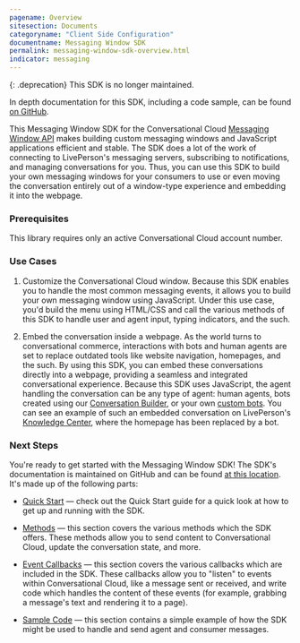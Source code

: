 ```yaml
---
pagename: Overview
sitesection: Documents
categoryname: "Client Side Configuration"
documentname: Messaging Window SDK
permalink: messaging-window-sdk-overview.html
indicator: messaging
---
```


{: .deprecation}
This SDK is no longer maintained.

<div class="note">In depth documentation for this SDK, including a code sample, can be found <a href="https://github.com/LivePersonInc/messaging-window-sdk">on GitHub</a>.</div>

This Messaging Window SDK for the Conversational Cloud [Messaging Window API](messaging-window-api-overview.html) makes building custom messaging windows and JavaScript applications efficient and stable. The SDK does a lot of the work of connecting to LivePerson's messaging servers, subscribing to notifications, and managing conversations for you. Thus, you can use this SDK to build your own messaging windows for your consumers to use or even moving the conversation entirely out of a window-type experience and embedding it into the webpage.

### Prerequisites

This library requires only an active Conversational Cloud account number.

### Use Cases

1) Customize the Conversational Cloud window. Because this SDK enables you to handle the most common messaging events, it allows you to build your own messaging window using JavaScript. Under this use case, you'd build the menu using HTML/CSS and call the various methods of this SDK to handle user and agent input, typing indicators, and the such.

2) Embed the conversation inside a webpage. As the world turns to conversational commerce, interactions with bots and human agents are set to replace outdated tools like website navigation, homepages, and the such. By using this SDK, you can embed these conversations directly into a webpage, providing a seamless and integrated conversational experience. Because this SDK uses JavaScript, the agent handling the conversation can be any type of agent: human agents, bots created using our [Conversation Builder](conversation-builder-bot-workspace.html), or your own [custom bots](custom-third-party-bots.html). You can see an example of such an embedded conversation on LivePerson's [Knowledge Center](www.knowledge.liveperson.com), where the homepage has been replaced by a bot.

### Next Steps

You're ready to get started with the Messaging Window SDK! The SDK's documentation is maintained on GitHub and can be found [at this location](https://github.com/LivePersonInc/messaging-window-sdk). It's made up of the following parts:

* [Quick Start](https://github.com/LivePersonInc/messaging-window-sdk#quick-start) — check out the Quick Start guide for a quick look at how to get up and running with the SDK.

* [Methods](https://github.com/LivePersonInc/messaging-window-sdk#available-methods) — this section covers the various methods which the SDK offers. These methods allow you to send content to Conversational Cloud, update the conversation state, and more.

* [Event Callbacks](https://github.com/LivePersonInc/messaging-window-sdk#event-callbacks) — this section covers the various callbacks which are included in the SDK. These callbacks allow you to "listen" to events within Conversational Cloud, like a message sent or received, and write code which handles the content of these events (for example, grabbing a message's text and rendering it to a page).

* [Sample Code](https://github.com/LivePersonInc/messaging-window-sdk#sample-code) — this section contains a simple example of how the SDK might be used to handle and send agent and consumer messages.
